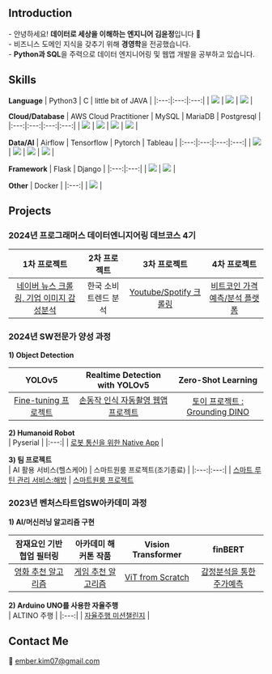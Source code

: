 <div>
  <h2>Introduction</h2>
  - 안녕하세요! <b>데이터로 세상을 이해하는 엔지니어 김윤정</b>입니다 🙌 <br> 
  - 비즈니스 도메인 지식을 갖추기 위해 <b>경영학</b>을 전공했습니다. <br>
  - <b>Python과 SQL</b>을 주력으로 데이터 엔지니어링 및 웹앱 개발을 공부하고 있습니다. <br>
</div>

<div>
  <h2>Skills</h2>
  
  **Language**
  | Python3 | C | little bit of JAVA |
  |:---:|:---:|:---:|
  | <img src="https://img.shields.io/badge/Python-3776AB?style=for-the-badge&logo=python&logoColor=white"> | <img src="https://img.shields.io/badge/C-00599C?style=for-the-badge&logo=c&logoColor=white"> | <img src="https://img.shields.io/badge/Java-ED8B00?style=for-the-badge&logo=openjdk&logoColor=white"> |

  **Cloud/Database**
  | AWS Cloud Practitioner | MySQL | MariaDB | Postgresql | 
  |:---:|:---:|:---:|:---:|
  | <img src="https://img.shields.io/badge/Amazon_AWS-232F3E?style=for-the-badge&logo=amazon-aws&logoColor=white"> | <img src="https://img.shields.io/badge/MySQL-00000F?style=for-the-badge&logo=mysql&logoColor=white"> | <img src="https://img.shields.io/badge/MariaDB-003545?style=for-the-badge&logo=mariadb&logoColor=white"> | <img src="https://img.shields.io/badge/PostgreSQL-316192?style=for-the-badge&logo=postgresql&logoColor=white"> |

  **Data/AI**
  | Airflow | Tensorflow | Pytorch | Tableau |
  |:---:|:---:|:---:|:---:|
  | <img src="https://img.shields.io/badge/Airflow-017CEE?style=for-the-badge&logo=Apache%20Airflow&logoColor=white"> | <img src="https://img.shields.io/badge/TensorFlow-FF6F00?style=for-the-badge&logo=tensorflow&logoColor=white"> | <img src="https://img.shields.io/badge/PyTorch-%23EE4C2C.svg?style=for-the-badge&logo=PyTorch&logoColor=white"> | <img src="https://img.shields.io/badge/Tableau-E97627?style=for-the-badge&logo=Tableau&logoColor=white"> |

  **Framework**
  | Flask | Django |
  |:---:|:---:|
  | <img src="https://img.shields.io/badge/Flask-000000?style=for-the-badge&logo=flask&logoColor=white"> | <img src="https://img.shields.io/badge/Django-092E20?style=for-the-badge&logo=django&logoColor=white"> |

   **Other**
   | Docker |
   |:---:|
   | <img src="https://img.shields.io/badge/docker-%230db7ed.svg?style=for-the-badge&logo=docker&logoColor=white"> |
   
</div>

<div>
  <h2>Projects</h2>
  <h3>2024년 프로그래머스 데이터엔니지어링 데브코스 4기</h3>
  
  | 1차 프로젝트 | 2차 프로젝트 | 3차 프로젝트 | 4차 프로젝트 |
  |:---:|:---:|:---:|:---:|
  | [네이버 뉴스 크롤링, 기업 이미지 감성분석](https://github.com/Team8con-company/sentiment_app) | 한국 소비 트렌드 분석 | [Youtube/Spotify 크롤링](https://github.com/kingodjerry/music_ismylife) | [비트코인 가격예측/분석 플랫폼](https://github.com/kingodjerry/BTC-Forecasting) |
  
  <h3>2024년 SW전문가 양성 과정</h3>
  
  **1) Object Detection**   
  
  | YOLOv5 | Realtime Detection with YOLOv5 | Zero-Shot Learning |
  |:---:|:---:|:---:|
  | [Fine-tuning 프로젝트](https://github.com/kingodjerry/YOLOv5projects) | [손동작 인식 자동촬영 웹앱 프로젝트](https://github.com/kingodjerry/auto_camera) | [토이 프로젝트 : Grounding DINO](https://github.com/kingodjerry/grounding_dino) |

  **2) Humanoid Robot**   
  | Pyserial |
  |:---:|
  | [로봇 통신을 위한 Native App](https://github.com/kingodjerry/yolov5_nativeapp) |

  **3) 팀 프로젝트**   
  | AI 활용 서비스(헬스케어) | 스마트원룸 프로젝트(조기종료) |
  |:---:|:---:|
  | [스마트 루틴 관리 서비스:해방](https://github.com/2024DoNotDisturb/WebAPP) | [스마트원룸 프로젝트](https://github.com/SmartOneRoom/text_prompt.ver)
  
  <h3>2023년 벤처스타트업SW아카데미 과정</h3>
    
  **1) AI/머신러닝 알고리즘 구현** <br>
  
  | 잠재요인 기반 협업 필터링 | 아카데미 해커톤 작품 | Vision Transformer | finBERT |
  |:---:|:---:|:---:|:---:|
  | [영화 추천 알고리즘](https://github.com/kingodjerry/recommand_movie) | [게임 추천 알고리즘](https://github.com/kingodjerry/23_hackathon) | [ViT from Scratch](https://github.com/kingodjerry/vision_transformer) | [감정분석을 통한 주가예측](https://github.com/kingodjerry/Sentiment_Analysis) |

  **2) Arduino UNO를 사용한 자율주행** <br>
  | ALTINO 주행 |
  |:---:|
  | [자율주행 미션챌린지](https://github.com/kingodjerry/altino) |

</div>

## Contact Me
📧 ember.kim07@gmail.com

<br>

